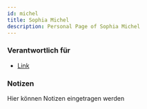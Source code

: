 ```yaml
---
id: michel
title: Sophia Michel
description: Personal Page of Sophia Michel
---
```


### Verantwortlich für

- [Link]()

### Notizen
Hier können Notizen eingetragen werden
